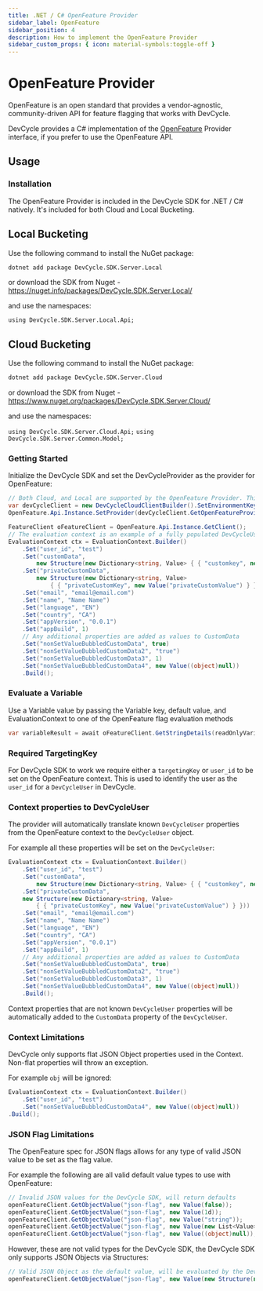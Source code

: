 ```yaml
---
title: .NET / C# OpenFeature Provider
sidebar_label: OpenFeature
sidebar_position: 4
description: How to implement the OpenFeature Provider
sidebar_custom_props: { icon: material-symbols:toggle-off }
---
```


# OpenFeature Provider

OpenFeature is an open standard that provides a vendor-agnostic, community-driven API for feature flagging that works with DevCycle.

DevCycle provides a C# implementation of the [OpenFeature](https://openfeature.dev/) Provider interface, if you prefer to use the OpenFeature API.

## Usage

### Installation

The OpenFeature Provider is included in the DevCycle SDK for .NET / C# natively. It's included for both Cloud and Local Bucketing.

## Local Bucketing

[//]: # (wizard-install-start)

Use the following command to install the NuGet package:
```bash
dotnet add package DevCycle.SDK.Server.Local
```

or download the SDK from Nuget - https://nuget.info/packages/DevCycle.SDK.Server.Local/

and use the namespaces:

`using DevCycle.SDK.Server.Local.Api;`

[//]: # (wizard-install-end)

## Cloud Bucketing

Use the following command to install the NuGet package:
```bash
dotnet add package DevCycle.SDK.Server.Cloud
```

or download the SDK from Nuget - https://www.nuget.org/packages/DevCycle.SDK.Server.Cloud/

and use the namespaces:

`using DevCycle.SDK.Server.Cloud.Api;`
`using DevCycle.SDK.Server.Common.Model;`

### Getting Started
[//]: # (wizard-initialize-start)

Initialize the DevCycle SDK and set the DevCycleProvider as the provider for OpenFeature:

```csharp
// Both Cloud, and Local are supported by the OpenFeature Provider. This example uses the Cloud Provider for sake of brevity in the configuration.
var devCycleClient = new DevCycleCloudClientBuilder().SetEnvironmentKey(SDK_ENV_VAR).SetLogger(new NullLoggerFactory()).Build();
OpenFeature.Api.Instance.SetProvider(devCycleClient.GetOpenFeatureProvider());

FeatureClient oFeatureClient = OpenFeature.Api.Instance.GetClient();
// The evaluation context is an example of a fully populated DevCycleUser. The only required value is a bucketing key of `user_id` or `targetingKey`
EvaluationContext ctx = EvaluationContext.Builder()
    .Set("user_id", "test")
    .Set("customData",
        new Structure(new Dictionary<string, Value> { { "customkey", new Value("customValue") } }))
    .Set("privateCustomData",
        new Structure(new Dictionary<string, Value>
            { { "privateCustomKey", new Value("privateCustomValue") } }))
    .Set("email", "email@email.com")
    .Set("name", "Name Name")
    .Set("language", "EN")
    .Set("country", "CA")
    .Set("appVersion", "0.0.1")
    .Set("appBuild", 1)
    // Any additional properties are added as values to CustomData
    .Set("nonSetValueBubbledCustomData", true)
    .Set("nonSetValueBubbledCustomData2", "true")
    .Set("nonSetValueBubbledCustomData3", 1)
    .Set("nonSetValueBubbledCustomData4", new Value((object)null))
    .Build();
```
[//]: # (wizard-initialize-end)

### Evaluate a Variable
Use a Variable value by passing the Variable key, default value, and EvaluationContext to one of the OpenFeature flag evaluation methods

[//]: # (wizard-evaluate-start)

```csharp
var variableResult = await oFeatureClient.GetStringDetails(readOnlyVariable.Key, "default", ctx);
```

[//]: # (wizard-evaluate-end)

### Required TargetingKey

For DevCycle SDK to work we require either a `targetingKey` or `user_id` to be set on the OpenFeature context.
This is used to identify the user as the `user_id` for a `DevCycleUser` in DevCycle.

### Context properties to DevCycleUser

The provider will automatically translate known `DevCycleUser` properties from the OpenFeature context to the `DevCycleUser` object.

For example all these properties will be set on the `DevCycleUser`:

```csharp
EvaluationContext ctx = EvaluationContext.Builder()
    .Set("user_id", "test")
    .Set("customData",
        new Structure(new Dictionary<string, Value> { { "customkey", new Value("customValue") } }))
    .Set("privateCustomData",
    new Structure(new Dictionary<string, Value>
        { { "privateCustomKey", new Value("privateCustomValue") } }))
    .Set("email", "email@email.com")
    .Set("name", "Name Name")
    .Set("language", "EN")
    .Set("country", "CA")
    .Set("appVersion", "0.0.1")
    .Set("appBuild", 1)
    // Any additional properties are added as values to CustomData
    .Set("nonSetValueBubbledCustomData", true)
    .Set("nonSetValueBubbledCustomData2", "true")
    .Set("nonSetValueBubbledCustomData3", 1)
    .Set("nonSetValueBubbledCustomData4", new Value((object)null))
    .Build();
```

Context properties that are not known `DevCycleUser` properties will be automatically
added to the `CustomData` property of the `DevCycleUser`.

### Context Limitations

DevCycle only supports flat JSON Object properties used in the Context. Non-flat properties will throw an exception.

For example `obj` will be ignored:

```csharp
EvaluationContext ctx = EvaluationContext.Builder()
    .Set("user_id", "test")
    .Set("nonSetValueBubbledCustomData4", new Value((object)null))
.Build();
```

### JSON Flag Limitations

The OpenFeature spec for JSON flags allows for any type of valid JSON value to be set as the flag value.

For example the following are all valid default value types to use with OpenFeature:

```csharp
// Invalid JSON values for the DevCycle SDK, will return defaults
openFeatureClient.GetObjectValue("json-flag", new Value(false));
openFeatureClient.GetObjectValue("json-flag", new Value(1d));
openFeatureClient.GetObjectValue("json-flag", new Value("string"));
openFeatureClient.GetObjectValue("json-flag", new Value(new List<Value>{new("array")}));
openFeatureClient.GetObjectValue("json-flag", new Value((object)null));
```

However, these are not valid types for the DevCycle SDK, the DevCycle SDK only supports JSON Objects via Structures:

```csharp
// Valid JSON Object as the default value, will be evaluated by the DevCycle SDK
openFeatureClient.GetObjectValue("json-flag", new Value(new Structure(new Dictionary<string, Value> {{"key", new Value("value")}})));
```
